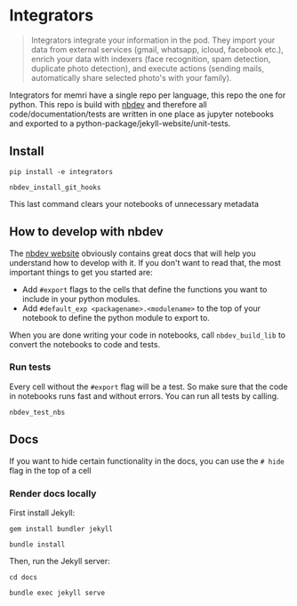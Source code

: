 # Integrators
> Integrators integrate your information in the pod. They import your data from external services (gmail, whatsapp, icloud, facebook etc.), enrich your data with indexers (face recognition, spam detection, duplicate photo detection), and execute actions (sending mails, automatically share selected photo's with your family).


Integrators for memri have a single repo per language, this repo the one for python. This repo is build with [nbdev](https://github.com/fastai/nbdev) and therefore all code/documentation/tests are written in one place as jupyter notebooks and exported to a python-package/jekyll-website/unit-tests.

## Install

`pip install -e integrators`

`nbdev_install_git_hooks`

This last command clears your notebooks of unnecessary metadata

## How to develop with nbdev

The [nbdev website](https://github.com/fastai/nbdev) obviously contains great docs that will help you understand how to develop with it. If you don't want to read that, the most important things to get you started are:

- Add `#export` flags to the cells that define the functions you want to include in your python modules.
- Add `#default_exp <packagename>.<modulename>` to the top of your notebook to define the python module to export to.

When you are done writing your code in notebooks, call `nbdev_build_lib` to convert the notebooks to code and tests.

### Run tests

Every cell without the `#export` flag will be a test. So make sure that the code in notebooks runs fast and without errors. You can run all tests by calling.

`nbdev_test_nbs`

## Docs

If you want to hide certain functionality in the docs, you can use the `# hide` flag in the top of a cell

### Render docs locally

First install Jekyll:

`gem install bundler jekyll`

`bundle install`

Then, run the Jekyll server:

`cd docs`

`bundle exec jekyll serve`
